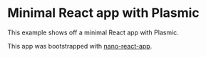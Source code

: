 # Minimal React app with Plasmic

This example shows off a minimal React app with Plasmic.

This app was bootstrapped with [nano-react-app](https://github.com/nano-react-app/nano-react-app).
